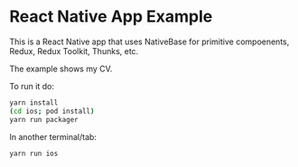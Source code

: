 # React Native App Example

This is a React Native app that uses NativeBase for primitive compoenents, Redux, Redux Toolkit, Thunks, etc.

The example shows my CV.

To run it do:

```bash
yarn install
(cd ios; pod install)
yarn run packager
```

In another terminal/tab:
```bash
yarn run ios
```

